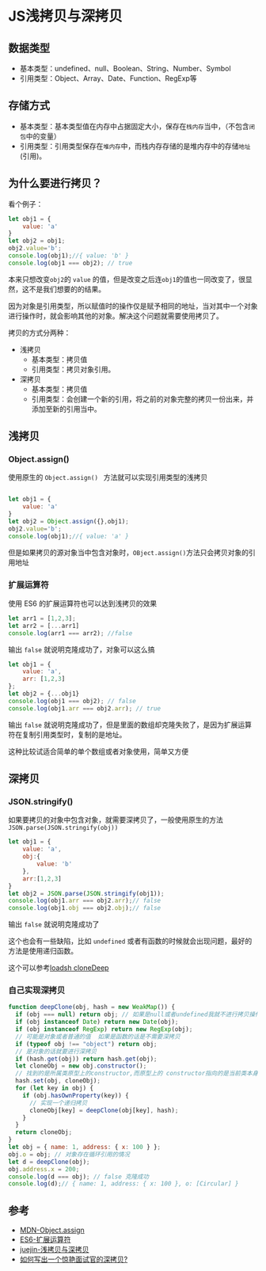 
#  JS浅拷贝与深拷贝

## 数据类型
- 基本类型：undefined、null、Boolean、String、Number、Symbol
- 引用类型：Object、Array、Date、Function、RegExp等

## 存储方式
- 基本类型：基本类型值在内存中占据固定大小，保存在`栈内存`当中，（不包含`闭包`中的变量）
- 引用类型：引用类型保存在`堆内存`中，而栈内存存储的是堆内存中的存储`地址`(引用)。

## 为什么要进行拷贝？
看个例子：
``` js
let obj1 = {
    value: 'a'
}
let obj2 = obj1;
obj2.value='b';
console.log(obj1);//{ value: 'b' }
console.log(obj1 === obj2); // true
```
本来只想改变`obj2`的 `value` 的值，但是改变之后连`obj1`的值也一同改变了，很显然，这不是我们想要的的结果。

因为对象是引用类型，所以赋值时的操作仅是赋予相同的地址，当对其中一个对象进行操作时，就会影响其他的对象。解决这个问题就需要使用拷贝了。

拷贝的方式分两种：
- 浅拷贝
  - 基本类型：拷贝值
  - 引用类型：拷贝对象引用。
- 深拷贝
  - 基本类型：拷贝值
  - 引用类型：会创建一个新的引用，将之前的对象完整的拷贝一份出来，并添加至新的引用当中。

## 浅拷贝
### Object.assign()
使用原生的 `Object.assign() ` 方法就可以实现引用类型的浅拷贝

```js

let obj1 = {
    value: 'a'
}
let obj2 = Object.assign({},obj1);
obj2.value='b';
console.log(obj1);//{ value: 'a' }
```

但是如果拷贝的源对象当中包含对象时，`OBject.assign()`方法只会拷贝对象的引用地址


### 扩展运算符
使用 ES6 的扩展运算符也可以达到浅拷贝的效果
```js
let arr1 = [1,2,3];
let arr2 = [...arr1]
console.log(arr1 === arr2); //false
```

输出 `false` 就说明克隆成功了，对象可以这么搞

``` js
let obj1 = {
    value: 'a',
    arr: [1,2,3]
};
let obj2 = {...obj1}
console.log(obj1 === obj2); // false
console.log(obj1.arr === obj2.arr); // true
```
输出 `false` 就说明克隆成功了，但是里面的数组却克隆失败了，是因为扩展运算符在复制引用类型时，复制的是地址。

这种比较试适合简单的单个数组或者对象使用，简单又方便
## 深拷贝
### JSON.stringify()
如果要拷贝的对象中包含对象，就需要深拷贝了，一般使用原生的方法`JSON.parse(JSON.stringify(obj))`

```js
let obj1 = {
    value: 'a',
    obj:{
        value: 'b'
    },
    arr:[1,2,3]
}
let obj2 = JSON.parse(JSON.stringify(obj1));
console.log(obj1.arr === obj2.arr);// false
console.log(obj1.obj === obj2.obj);// false
```
输出 `false` 就说明克隆成功了

这个也会有一些缺陷，比如 `undefined` 或者有函数的时候就会出现问题，最好的方法是使用递归函数。

这个可以参考[loadsh cloneDeep](https://github.com/lodash/lodash/blob/master/cloneDeep.js)

### 自己实现深拷贝
``` js
function deepClone(obj, hash = new WeakMap()) {
  if (obj === null) return obj; // 如果是null或者undefined我就不进行拷贝操作
  if (obj instanceof Date) return new Date(obj);
  if (obj instanceof RegExp) return new RegExp(obj);
  // 可能是对象或者普通的值  如果是函数的话是不需要深拷贝
  if (typeof obj !== "object") return obj;
  // 是对象的话就要进行深拷贝
  if (hash.get(obj)) return hash.get(obj);
  let cloneObj = new obj.constructor();
  // 找到的是所属类原型上的constructor,而原型上的 constructor指向的是当前类本身
  hash.set(obj, cloneObj);
  for (let key in obj) {
    if (obj.hasOwnProperty(key)) {
      // 实现一个递归拷贝
      cloneObj[key] = deepClone(obj[key], hash);
    }
  }
  return cloneObj;
}
let obj = { name: 1, address: { x: 100 } };
obj.o = obj; // 对象存在循环引用的情况
let d = deepClone(obj);
obj.address.x = 200;
console.log(d === obj); // false 克隆成功
console.log(d);// { name: 1, address: { x: 100 }, o: [Circular] }
```

## 参考
- [MDN-Object.assign](https://developer.mozilla.org/zh-CN/docs/Web/JavaScript/Reference/Global_Objects/Object/assign)
- [ES6-扩展运算符](https://es6.ruanyifeng.com/#docs/array#%E6%89%A9%E5%B1%95%E8%BF%90%E7%AE%97%E7%AC%A6)
- [juejin-浅拷贝与深拷贝](https://juejin.im/post/6844904197595332622#heading-13)
- [如何写出一个惊艳面试官的深拷贝?](https://segmentfault.com/a/1190000020255831)